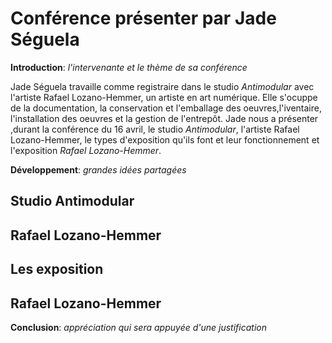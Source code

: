 # Conférence présenter par Jade Séguela
**Introduction**: *l'intervenante et le thème de sa conférence*
 
Jade Séguela travaille comme registraire dans le studio *Antimodular* avec l'artiste Rafael Lozano-Hemmer, un artiste en art numérique. Elle s'ocuppe de la documentation, la conservation et l'emballage des oeuvres,l'iventaire, l'installation des oeuvres et la gestion de l'entrepôt. Jade nous a présenter ,durant la conférence du 16 avril, le studio *Antimodular*, l'artiste Rafael Lozano-Hemmer, le types d'exposition qu'ils font et leur fonctionnement et l'exposition *Rafael Lozano-Hemmer*.

**Développement**:  *grandes idées partagées*
## **Studio Antimodular**


## **Rafael Lozano-Hemmer**


## **Les exposition**


## **Rafael Lozano-Hemmer**

**Conclusion**: *appréciation qui sera appuyée d'une justification*
